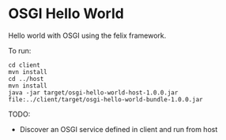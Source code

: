 OSGI Hello World
================

Hello world with OSGI using the felix framework.

To run:

    cd client
    mvn install
    cd ../host
    mvn install
    java -jar target/osgi-hello-world-host-1.0.0.jar file:../client/target/osgi-hello-world-bundle-1.0.0.jar

TODO:

* Discover an OSGI service defined in client and run from host
